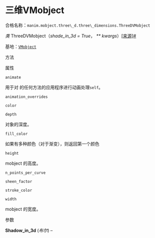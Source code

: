 # 三维VMobject

合格名称：`manim.mobject.three\_d.three\_dimensions.ThreeDVMobject`

_类_ ThreeDVMobject（_shade_in_3d = True_， _\*\* kwargs_）[\[来源\]](../_modules/manim/mobject/three_d/three_dimensions.html#ThreeDVMobject)[#](#manim.mobject.three_d.three_dimensions.ThreeDVMobject "此定义的固定链接")

基地：[`VMobject`](manim.mobject.types.vectorized_mobject.VMobject.html#manim.mobject.types.vectorized_mobject.VMobject "manim.mobject.types.vectorized_mobject.VMobject")

方法

属性

`animate`

用于对 的任何方法的应用程序进行动画处理`self`。

`animation_overrides`

`color`

`depth`

对象的深度。

`fill_color`

如果有多种颜色（对于渐变），则返回第一个颜色

`height`

mobject 的高度。

`n_points_per_curve`

`sheen_factor`

`stroke_color`

`width`

mobject 的宽度。

参数

**Shadow_in_3d** (_布尔_) –
